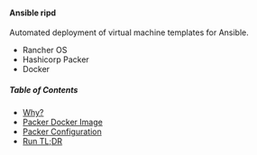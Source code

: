 #### Ansible ripd

Automated deployment of virtual machine templates for Ansible.
- Rancher OS
- Hashicorp Packer
- Docker

##### Table of Contents

- [Why?](docs/01_why.md)
- [Packer Docker Image](docs/02_packer_image.md)
- [Packer Configuration](docs/03_packer_config.md)
- [Run TL;DR](docs/04_run.md)
